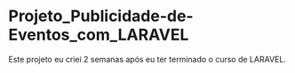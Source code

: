 # Projeto_Publicidade-de-Eventos_com_LARAVEL
 Este projeto eu criei 2 semanas após eu ter terminado o curso de LARAVEL.
